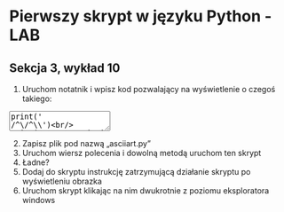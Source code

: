# Pierwszy skrypt w języku Python - LAB

## Sekcja 3, wykład 10
1. Uruchom notatnik i wpisz kod pozwalający na wyświetlenie o czegoś takiego:

<textarea>
print('           /^\/^\\')<br/>
print('         _|__|  O|')<br/>
print('\/     /~     \_/ \\')<br/>
print(' \____|__________/ \\')<br/>
print('        \_______     \\')<br/>
print('                `\     \                 \\')
print('                  |     |                  \\')
print('                 /      /                    \\')<
print('                /     /                       \\\\')
print('              /      /                         \ \\')
print('             /     /                            \  \\')
print('           /     /             _----_            \   \\')
print('          /     /           _-~      ~-_         |   |')
print('         (      (        _-~    _--_    ~-_     _/   |')
print('          \      ~-____-~    _-~    ~-_    ~-_-~    /')
print('            ~-_           _-~          ~-_       _-~')
print('               ~--______-~                ~-___-~')
</textarea>

2. Zapisz plik pod nazwą „asciiart.py”<br/>
3. Uruchom wiersz polecenia i dowolną metodą uruchom ten skrypt<br/>
4. Ładne?<br/>
5. Dodaj do skryptu instrukcję zatrzymującą działanie skryptu po wyświetleniu obrazka<br/>
6. Uruchom skrypt klikając na nim dwukrotnie z poziomu eksploratora windows<br/>